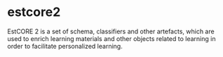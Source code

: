 # estcore2
EstCORE 2 is a set of schema, classifiers and other artefacts, which are used to enrich learning materials and other objects related to learning in order to facilitate personalized learning. 
